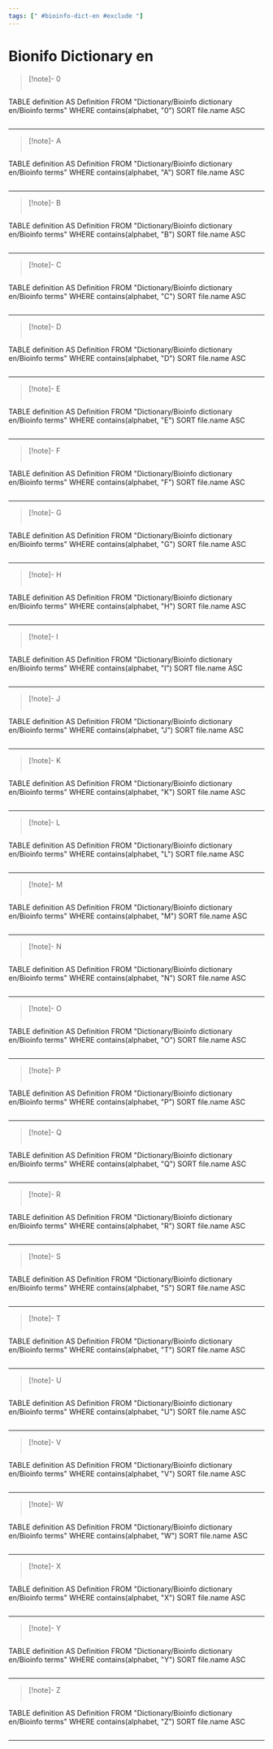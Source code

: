 ```yaml
---
tags: [" #bioinfo-dict-en #exclude "]
---
```

# Bionifo Dictionary en


> [!note]- 0
> ```dataview
TABLE definition AS Definition
FROM "Dictionary/Bioinfo dictionary en/Bioinfo terms" 
WHERE contains(alphabet, "0")
SORT file.name ASC
>```
_____
> [!note]- A
> ```dataview
TABLE definition AS Definition
FROM "Dictionary/Bioinfo dictionary en/Bioinfo terms" 
WHERE contains(alphabet, "A")
SORT file.name ASC
>```
_____
> [!note]- B
> ```dataview
TABLE definition AS Definition
FROM "Dictionary/Bioinfo dictionary en/Bioinfo terms" 
WHERE contains(alphabet, "B")
SORT file.name ASC
>```
_____
> [!note]- C
> ```dataview
TABLE definition AS Definition
FROM "Dictionary/Bioinfo dictionary en/Bioinfo terms" 
WHERE contains(alphabet, "C")
SORT file.name ASC
>```
_____
> [!note]- D
> ```dataview
TABLE definition AS Definition
FROM "Dictionary/Bioinfo dictionary en/Bioinfo terms" 
WHERE contains(alphabet, "D")
SORT file.name ASC
>```
_____
> [!note]- E
> ```dataview
TABLE definition AS Definition
FROM "Dictionary/Bioinfo dictionary en/Bioinfo terms" 
WHERE contains(alphabet, "E")
SORT file.name ASC
>```
_____
> [!note]- F
> ```dataview
TABLE definition AS Definition
FROM "Dictionary/Bioinfo dictionary en/Bioinfo terms" 
WHERE contains(alphabet, "F")
SORT file.name ASC
>```
_____
> [!note]- G
> ```dataview
TABLE definition AS Definition
FROM "Dictionary/Bioinfo dictionary en/Bioinfo terms" 
WHERE contains(alphabet, "G")
SORT file.name ASC
>```
_____
> [!note]- H
> ```dataview
TABLE definition AS Definition
FROM "Dictionary/Bioinfo dictionary en/Bioinfo terms" 
WHERE contains(alphabet, "H")
SORT file.name ASC
>```
_____
> [!note]-  I
> ```dataview
TABLE definition AS Definition
FROM "Dictionary/Bioinfo dictionary en/Bioinfo terms" 
WHERE contains(alphabet, "I")
SORT file.name ASC
>```
_____
> [!note]- J
> ```dataview
TABLE definition AS Definition
FROM "Dictionary/Bioinfo dictionary en/Bioinfo terms" 
WHERE contains(alphabet, "J")
SORT file.name ASC
>```
_____
> [!note]- K
> ```dataview
TABLE definition AS Definition
FROM "Dictionary/Bioinfo dictionary en/Bioinfo terms" 
WHERE contains(alphabet, "K")
SORT file.name ASC
>```
_____
> [!note]- L
> ```dataview
TABLE definition AS Definition
FROM "Dictionary/Bioinfo dictionary en/Bioinfo terms" 
WHERE contains(alphabet, "L")
SORT file.name ASC
>```
_____
> [!note]- M
> ```dataview
TABLE definition AS Definition
FROM "Dictionary/Bioinfo dictionary en/Bioinfo terms" 
WHERE contains(alphabet, "M")
SORT file.name ASC
>```
_____
> [!note]- N
> ```dataview
TABLE definition AS Definition
FROM "Dictionary/Bioinfo dictionary en/Bioinfo terms" 
WHERE contains(alphabet, "N")
SORT file.name ASC
>```
_____
> [!note]- O
> ```dataview
TABLE definition AS Definition
FROM "Dictionary/Bioinfo dictionary en/Bioinfo terms" 
WHERE contains(alphabet, "O")
SORT file.name ASC
>```
_____
> [!note]- P
> ```dataview
TABLE definition AS Definition
FROM "Dictionary/Bioinfo dictionary en/Bioinfo terms" 
WHERE contains(alphabet, "P")
SORT file.name ASC
>```
_____
> [!note]- Q
> ```dataview
TABLE definition AS Definition
FROM "Dictionary/Bioinfo dictionary en/Bioinfo terms" 
WHERE contains(alphabet, "Q")
SORT file.name ASC
>```
_____
> [!note]-  R
> ```dataview
TABLE definition AS Definition
FROM "Dictionary/Bioinfo dictionary en/Bioinfo terms" 
WHERE contains(alphabet, "R")
SORT file.name ASC
>```
_____
> [!note]-  S
> ```dataview
TABLE definition AS Definition
FROM "Dictionary/Bioinfo dictionary en/Bioinfo terms" 
WHERE contains(alphabet, "S")
SORT file.name ASC
>```
_____
> [!note]- T
> ```dataview
TABLE definition AS Definition
FROM "Dictionary/Bioinfo dictionary en/Bioinfo terms" 
WHERE contains(alphabet, "T")
SORT file.name ASC
>```
_____
> [!note]- U
> ```dataview
TABLE definition AS Definition
FROM "Dictionary/Bioinfo dictionary en/Bioinfo terms" 
WHERE contains(alphabet, "U")
SORT file.name ASC
>```
_____
> [!note]- V
> ```dataview
TABLE definition AS Definition
FROM "Dictionary/Bioinfo dictionary en/Bioinfo terms" 
WHERE contains(alphabet, "V")
SORT file.name ASC
>```
_____
> [!note]- W
> ```dataview
TABLE definition AS Definition
FROM "Dictionary/Bioinfo dictionary en/Bioinfo terms" 
WHERE contains(alphabet, "W")
SORT file.name ASC
>```
_____
> [!note]- X
> ```dataview
TABLE definition AS Definition
FROM "Dictionary/Bioinfo dictionary en/Bioinfo terms" 
WHERE contains(alphabet, "X")
SORT file.name ASC
>```
_____
> [!note]- Y
> ```dataview
TABLE definition AS Definition
FROM "Dictionary/Bioinfo dictionary en/Bioinfo terms" 
WHERE contains(alphabet, "Y")
SORT file.name ASC
>```
_____
> [!note]- Z
> ```dataview
TABLE definition AS Definition
FROM "Dictionary/Bioinfo dictionary en/Bioinfo terms" 
WHERE contains(alphabet, "Z")
SORT file.name ASC
>```
_____
